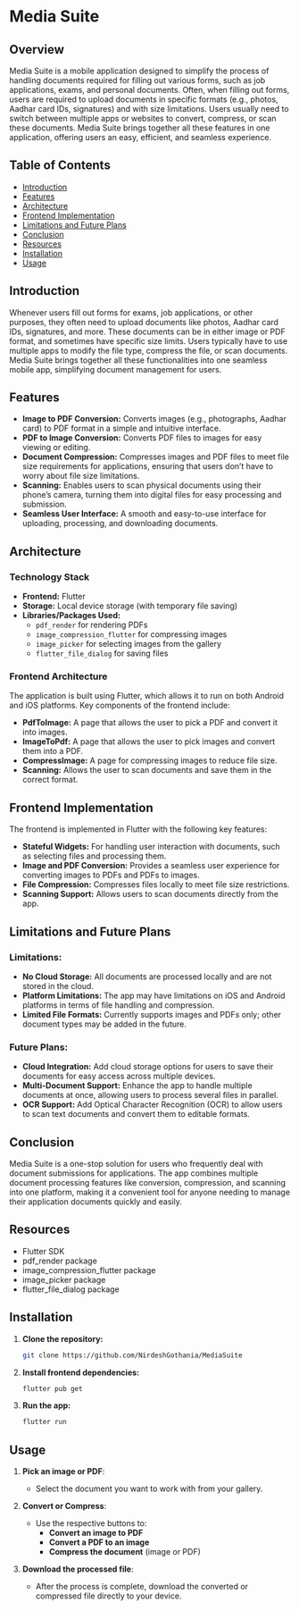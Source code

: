 # Media Suite

## Overview
Media Suite is a mobile application designed to simplify the process of handling documents required for filling out various forms, such as job applications, exams, and personal documents. Often, when filling out forms, users are required to upload documents in specific formats (e.g., photos, Aadhar card IDs, signatures) and with size limitations. Users usually need to switch between multiple apps or websites to convert, compress, or scan these documents. Media Suite brings together all these features in one application, offering users an easy, efficient, and seamless experience.

## Table of Contents
- [Introduction](#introduction)
- [Features](#features)
- [Architecture](#architecture)
- [Frontend Implementation](#frontend-implementation)
- [Limitations and Future Plans](#limitations-and-future-plans)
- [Conclusion](#conclusion)
- [Resources](#resources)
- [Installation](#installation)
- [Usage](#usage)

## Introduction
Whenever users fill out forms for exams, job applications, or other purposes, they often need to upload documents like photos, Aadhar card IDs, signatures, and more. These documents can be in either image or PDF format, and sometimes have specific size limits. Users typically have to use multiple apps to modify the file type, compress the file, or scan documents. Media Suite brings together all these functionalities into one seamless mobile app, simplifying document management for users.

## Features
- **Image to PDF Conversion:** Converts images (e.g., photographs, Aadhar card) to PDF format in a simple and intuitive interface.
- **PDF to Image Conversion:** Converts PDF files to images for easy viewing or editing.
- **Document Compression:** Compresses images and PDF files to meet file size requirements for applications, ensuring that users don’t have to worry about file size limitations.
- **Scanning:** Enables users to scan physical documents using their phone’s camera, turning them into digital files for easy processing and submission.
- **Seamless User Interface:** A smooth and easy-to-use interface for uploading, processing, and downloading documents.

## Architecture

### Technology Stack
- **Frontend:** Flutter
- **Storage:** Local device storage (with temporary file saving)
- **Libraries/Packages Used:** 
  - `pdf_render` for rendering PDFs
  - `image_compression_flutter` for compressing images
  - `image_picker` for selecting images from the gallery
  - `flutter_file_dialog` for saving files

### Frontend Architecture
The application is built using Flutter, which allows it to run on both Android and iOS platforms. Key components of the frontend include:
- **PdfToImage:** A page that allows the user to pick a PDF and convert it into images.
- **ImageToPdf:** A page that allows the user to pick images and convert them into a PDF.
- **CompressImage:** A page for compressing images to reduce file size.
- **Scanning:** Allows the user to scan documents and save them in the correct format.

## Frontend Implementation
The frontend is implemented in Flutter with the following key features:
- **Stateful Widgets:** For handling user interaction with documents, such as selecting files and processing them.
- **Image and PDF Conversion:** Provides a seamless user experience for converting images to PDFs and PDFs to images.
- **File Compression:** Compresses files locally to meet file size restrictions.
- **Scanning Support:** Allows users to scan documents directly from the app.

## Limitations and Future Plans
### Limitations:
- **No Cloud Storage:** All documents are processed locally and are not stored in the cloud.
- **Platform Limitations:** The app may have limitations on iOS and Android platforms in terms of file handling and compression.
- **Limited File Formats:** Currently supports images and PDFs only; other document types may be added in the future.

### Future Plans:
- **Cloud Integration:** Add cloud storage options for users to save their documents for easy access across multiple devices.
- **Multi-Document Support:** Enhance the app to handle multiple documents at once, allowing users to process several files in parallel.
- **OCR Support:** Add Optical Character Recognition (OCR) to allow users to scan text documents and convert them to editable formats.

## Conclusion
Media Suite is a one-stop solution for users who frequently deal with document submissions for applications. The app combines multiple document processing features like conversion, compression, and scanning into one platform, making it a convenient tool for anyone needing to manage their application documents quickly and easily.

## Resources
- Flutter SDK
- pdf_render package
- image_compression_flutter package
- image_picker package
- flutter_file_dialog package

## Installation

1. **Clone the repository:**
   ```sh
   git clone https://github.com/NirdeshGothania/MediaSuite

2. **Install frontend dependencies:**
   ```sh
   flutter pub get

3. **Run the app:**
   ```sh
   flutter run

## Usage

1. **Pick an image or PDF**: 
   - Select the document you want to work with from your gallery.

2. **Convert or Compress**: 
   - Use the respective buttons to:
     - **Convert an image to PDF**
     - **Convert a PDF to an image**
     - **Compress the document** (image or PDF)

3. **Download the processed file**: 
   - After the process is complete, download the converted or compressed file directly to your device.
